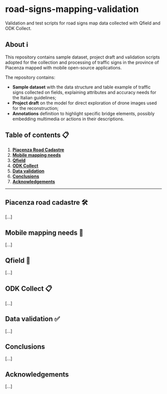 # road-signs-mapping-validation

Validation and test scripts for road signs map data collected with Qfield and ODK Collect.

## **About** ℹ

This repository contains sample dataset, project draft and validation scripts adopted for the collection and processing of traffic signs in the province of Piacenza mapped with mobile open-source applications.

The repository contains:

* **Sample dataset** with the data structure and table example of traffic signs collected on fields, explaining attributes and accuracy needs for the Italian guidelines;
* **Project draft** on the model for direct exploration of drone images used for the reconstruction;
* **Annotations** definition to highlight specific bridge elements, possibly embedding multimedia or actions in their descriptions.

## **Table of contents** 📋

1. **[Piacenza Road Cadastre](#piacenza-road-cadastre-🛠)**
2. **[Mobile mapping needs](#mobile-mapping-needs-🤳)**
3. **[Qfield](#qfield-📍)**
4. **[ODK Collect](#odk-collect-📋)**
5. **[Data validation](#data-validation-✅)**
6. **[Conclusions](#conclusions)**
7. **[Acknowledgements](#acknowledgements)**

------------------------

## **Piacenza road cadastre** 🛠

[...]

## **Mobile mapping needs** 🤳

[...]

## **Qfield** 📍

[...]

## **ODK Collect** 📋

[...]

## **Data validation** ✅

[...]

## **Conclusions**

[...]

## **Acknowledgements**

[...]
